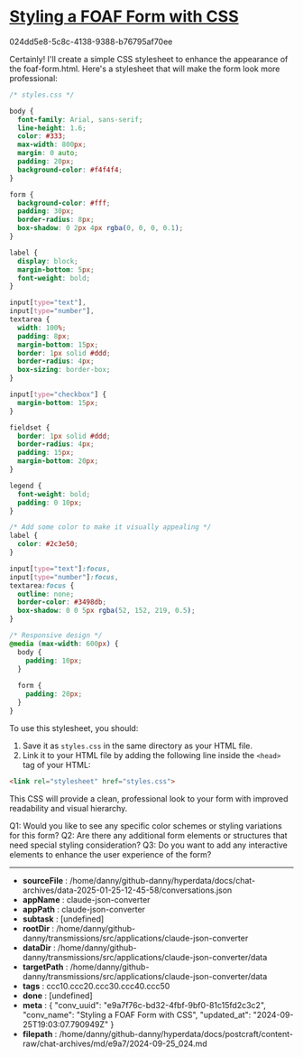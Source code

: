# [Styling a FOAF Form with CSS](https://claude.ai/chat/e9a7f76c-bd32-4fbf-9bf0-81c15fd2c3c2)

024dd5e8-5c8c-4138-9388-b76795af70ee

 Certainly! I'll create a simple CSS stylesheet to enhance the appearance of the foaf-form.html. Here's a stylesheet that will make the form look more professional:

```css
/* styles.css */

body {
  font-family: Arial, sans-serif;
  line-height: 1.6;
  color: #333;
  max-width: 800px;
  margin: 0 auto;
  padding: 20px;
  background-color: #f4f4f4;
}

form {
  background-color: #fff;
  padding: 30px;
  border-radius: 8px;
  box-shadow: 0 2px 4px rgba(0, 0, 0, 0.1);
}

label {
  display: block;
  margin-bottom: 5px;
  font-weight: bold;
}

input[type="text"],
input[type="number"],
textarea {
  width: 100%;
  padding: 8px;
  margin-bottom: 15px;
  border: 1px solid #ddd;
  border-radius: 4px;
  box-sizing: border-box;
}

input[type="checkbox"] {
  margin-bottom: 15px;
}

fieldset {
  border: 1px solid #ddd;
  border-radius: 4px;
  padding: 15px;
  margin-bottom: 20px;
}

legend {
  font-weight: bold;
  padding: 0 10px;
}

/* Add some color to make it visually appealing */
label {
  color: #2c3e50;
}

input[type="text"]:focus,
input[type="number"]:focus,
textarea:focus {
  outline: none;
  border-color: #3498db;
  box-shadow: 0 0 5px rgba(52, 152, 219, 0.5);
}

/* Responsive design */
@media (max-width: 600px) {
  body {
    padding: 10px;
  }
  
  form {
    padding: 20px;
  }
}
```

To use this stylesheet, you should:

1. Save it as `styles.css` in the same directory as your HTML file.
2. Link it to your HTML file by adding the following line inside the `<head>` tag of your HTML:

```html
<link rel="stylesheet" href="styles.css">
```

This CSS will provide a clean, professional look to your form with improved readability and visual hierarchy.

Q1: Would you like to see any specific color schemes or styling variations for this form?
Q2: Are there any additional form elements or structures that need special styling consideration?
Q3: Do you want to add any interactive elements to enhance the user experience of the form?

---

* **sourceFile** : /home/danny/github-danny/hyperdata/docs/chat-archives/data-2025-01-25-12-45-58/conversations.json
* **appName** : claude-json-converter
* **appPath** : claude-json-converter
* **subtask** : [undefined]
* **rootDir** : /home/danny/github-danny/transmissions/src/applications/claude-json-converter
* **dataDir** : /home/danny/github-danny/transmissions/src/applications/claude-json-converter/data
* **targetPath** : /home/danny/github-danny/transmissions/src/applications/claude-json-converter/data
* **tags** : ccc10.ccc20.ccc30.ccc40.ccc50
* **done** : [undefined]
* **meta** : {
  "conv_uuid": "e9a7f76c-bd32-4fbf-9bf0-81c15fd2c3c2",
  "conv_name": "Styling a FOAF Form with CSS",
  "updated_at": "2024-09-25T19:03:07.790949Z"
}
* **filepath** : /home/danny/github-danny/hyperdata/docs/postcraft/content-raw/chat-archives/md/e9a7/2024-09-25_024.md